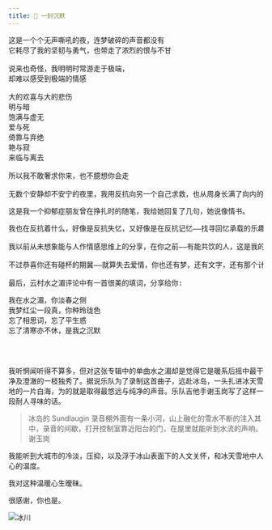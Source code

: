 ```yaml
---
title: 🧊 一封沉默
---
```


<pre>
这是一个个无声嘶吼的夜，连梦破碎的声音都没有
它耗尽了我的坚韧与勇气，也带走了浓烈的恨与不甘

说来也奇怪，我明明时常游走于极端，
却难以感受到极端的情感

大的欢喜与大的悲伤
明与暗
饱满与虚无
爱与死
倚靠与弃绝
艳与寂
来临与离去

所以我不敢奢求你来，也不臆想你会走

无数个安静却不安宁的夜里，我用反抗向另一个自己求救，也从周身长满了向内的刺
</pre>

这是我一个抑郁症朋友曾在挣扎时的随笔，我给她回复了几句，她说像情书。

<pre>
我也在反抗着什么，好像是反抗失忆，又好像是在反抗记忆——找寻回忆承载的乐趣，怜惜过往的痛苦; 降低新的期待，免得患得患失。至少关于情感体验上的痛楚，我觉得我能理解你，就像你知道的，我会在梦里去追寻狂喜与悲恸——这是我作为避免狂喜之人对情感最后的憧憬。虽然不敢自大到承认自己想抛弃现实而去追求梦境，只是无论爱与死，依靠与弃绝，或是艳与寂，来临与离去——这些执念的复杂程度与现实无异。

我以前从未想象能与人作情感思维上的分享，在你之前——有能共饮的人，这是我的幸运; 只是我在梦里想了很久，也没想出怎么回复与安慰你——我怕我只看到了我想看到的内容——这是我的悲哀，也是我的沉默。

不过恭喜你还有碰杯的期冀——就算失去爱情，你也还有梦，还有文字，还有那个计划中横跨东西海岸的旅行。对暗号，礼拜天一起喝 RIO，醋意桃桃，还是维他柠檬茶?

最后，云村水之湄评论中有一首很美的填词，分享给你:
<pre>
我在水之湄，你淡春之侧
我梦红尘一段真，你种玲珑色
忘了相思词，忘了平生惑
忘了清寒亦不休，是我之沉默
</pre>
</pre>

我听惘闻听得不算多，但对这张专辑中的单曲水之湄却是觉得它是暖系后摇中最干净及澄澈的一枝独秀了。据说乐队为了录制这首曲子，远赴冰岛，一头扎进冰天雪地的一片白海，为的就是取得最悠远与纯净的声音。乐队吉他手谢玉岗写了这样一段耐人寻味的话。

> 冰岛的 Sundlaugin 录音棚外面有一条小河，山上融化的雪水不断的注入其中，录音的间歇，打开控制室靠近阳台的门，在屋里就能听到水流的声响。
> <name>谢玉岗</name>

我能听到大城市的冷淡，压抑，以及浮于冰山表面下的人文关怀，和冰天雪地中人心的温度。

我对这种温暖心生暧昧。

很感谢，你也是。

<img
  srcset="
    https://mgear-image.oss-cn-shanghai.aliyuncs.com/image/a-letter-of-silience/2019-09-01-13-20-06_480.jpg 480w,
    https://mgear-image.oss-cn-shanghai.aliyuncs.com/image/a-letter-of-silience/2019-09-01-13-20-06_960.jpg 960w,
    https://mgear-image.oss-cn-shanghai.aliyuncs.com/image/a-letter-of-silience/2019-09-01-13-20-06_1440.jpg 1440w"
  src="https://mgear-image.oss-cn-shanghai.aliyuncs.com/image/a-letter-of-silience/2019-09-01-13-20-06_1440.jpg"
  alt="冰川"
/>

